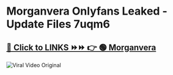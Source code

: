 
 # Morganvera Onlyfans Leaked - Update Files 7uqm6

## <h2><a href="https://clipsfans.com/Morganvera&ref=git">🔗 Click to LINKS ⏩⏩ 👉 🟢 Morganvera </a></h2>

<a href="https://clipsfans.com/Morganvera&ref=git" rel="nofollow" data-target="animated-image.originalLink"><img src="https://i.ibb.co.com/xMMVF88/686577567.gif" alt="Viral Video Original" style="max-width: 100%; display: inline-block;" data-target="animated-image.originalImage"></a>

